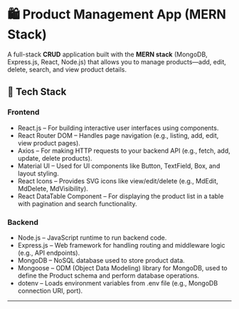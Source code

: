 # 🛍️ Product Management App (MERN Stack)

A full-stack **CRUD** application built with the **MERN stack** (MongoDB, Express.js, React, Node.js) that allows you to manage products—add, edit, delete, search, and view product details.


## 🚀 Tech Stack

### Frontend
- React.js – For building interactive user interfaces using components.
- React Router DOM – Handles page navigation (e.g., listing, add, edit, view product pages).
- Axios – For making HTTP requests to your backend API (e.g., fetch, add, update, delete products).
- Material UI – Used for UI components like Button, TextField, Box, and layout styling.
- React Icons – Provides SVG icons like view/edit/delete (e.g., MdEdit, MdDelete, MdVisibility).
- React DataTable Component – For displaying the product list in a table with pagination and search functionality.

### Backend

- Node.js – JavaScript runtime to run backend code.
- Express.js – Web framework for handling routing and middleware logic (e.g., API endpoints).
- MongoDB – NoSQL database used to store product data.
- Mongoose – ODM (Object Data Modeling) library for MongoDB, used to define the Product schema and perform database operations.
- dotenv – Loads environment variables from .env file (e.g., MongoDB connection URI, port).

---


